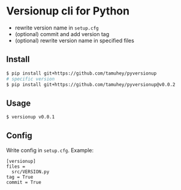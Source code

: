 # Versionup cli for Python

- rewrite version name in `setup.cfg`
- (optional) commit and add version tag
- (optional) rewrite version name in specified files

## Install

```bash
$ pip install git+https://github.com/tamuhey/pyversionup
# specific version
$ pip install git+https://github.com/tamuhey/pyversionup@v0.0.2
```

## Usage

```bash
$ versionup v0.0.1
```

## Config

Write config in `setup.cfg`.
Example:

```
[versionup]
files = 
  src/VERSION.py
tag = True
commit = True
```